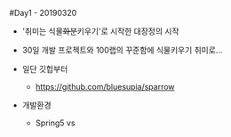 #Day1 - 20190320
* '취미는 식물~~화분~~키우기'로 시작한 대장정의 시작
* 30일 개발 프로젝트와 100랩의 꾸준함에 식물키우기 취미로...
* 일단 깃헙부터
	* https://github.com/bluesupia/sparrow

* 개발환경
	* Spring5 	vs 
<!--stackedit_data:
eyJoaXN0b3J5IjpbLTIxMjc3NzI4MzEsNjIxMzY2NTUwXX0=
-->